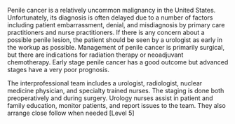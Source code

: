 Penile cancer is a relatively uncommon malignancy in the United States. Unfortunately, its diagnosis is often delayed due to a number of factors including patient embarrassment, denial, and misdiagnosis by primary care practitioners and nurse practitioners. If there is any concern about a possible penile lesion, the patient should be seen by a urologist as early in the workup as possible. Management of penile cancer is primarily surgical, but there are indications for radiation therapy or neoadjuvant chemotherapy. Early stage penile cancer has a good outcome but advanced stages have a very poor prognosis.

The interprofessional team includes a urologist, radiologist, nuclear medicine physician, and specialty trained nurses. The staging is done both preoperatively and during surgery. Urology nurses assist in patient and family education, monitor patients, and report issues to the team. They also arrange close follow when needed [Level 5]
